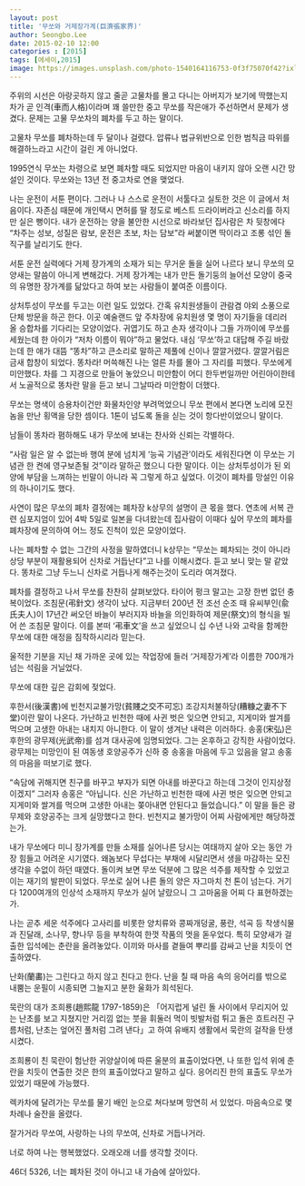 ```yaml
---
layout: post
title: '무쏘와 거제장가계(巨濟張家界)'
author: Seongbo.Lee
date: 2015-02-10 12:00
categories : [2015]
tags: [에세이,2015]
image: https://images.unsplash.com/photo-1540164116753-0f3f75070f42?ixlib=rb-1.2.1&ixid=eyJhcHBfaWQiOjEyMDd9&auto=format&fit=crop&w=940&q=70
---
```


주위의 시선은 아랑곳하지 않고 줄곧 고물차를 몰고 다니는 아버지가 보기에 딱했는지 차가 곧 인격(車而人格)이라며 꽤 쓸만한 중고 무쏘를 작은애가 주선하면서 문제가 생겼다. 문제는 고물 무쏘차의 폐차를 두고 하는 말이다.

고물차 무쏘를 폐차하는데 두 달이나 걸렸다. 압류나 법규위반으로 인한 범칙금 따위를 해결하느라고 시간이 걸린 게 아니었다.

1995연식 무쏘는 차령으로 보면 폐차할 때도 되었지만 마음이 내키지 않아 오랜 시간 망설인 것이다. 무쏘와는 13년 전 중고차로 연을 맺었다. 

나는 운전이 서툰 편이다. 그러나 나 스스로 운전이 서툴다고 실토한 것은 이 글에서 처음이다. 자존심 때문에 개인택시 면허를 딸 정도로 베스트 드라이버라고 신소리를 하지만 실은 뻥이다. 내가 운전하는 양을 불안한 시선으로 바라보던 집사람은 차 뒷창에다 “차주는 성보, 성질은 람보, 운전은 초보, 차는 담보”라 써붙이면 딱이라고 조롱 섞인 돌직구를 날리기도 한다. 

서툰 운전 실력에다 거제 장가계의 소재가 되는 무거운 돌을 실어 나르다 보니 무쏘의 모양새는 말씀이 아니게 변해갔다. 거제 장가계는 내가 만든 돌기둥의 늘어선 모양이 중국의 유명한 장가계를 닮았다고 하여 보는 사람들이 붙여준 이름이다.

상처투성이 무쏘를 두고는 이런 일도 있었다. 간혹 유치원생들이 관람겸 야외 소풍으로 단체 방문을 하곤 한다. 이곳 예술랜드 앞 주차장에 유치원생 몇 명이 자기들을 데리러 올 승합차를 기다리는 모양이었다. 귀엽기도 하고 손자 생각이나 그들 가까이에 무쏘를 세웠는데 한 아이가 “저차 이름이 뭐야”하고 물었다. 내심 ‘무쏘’하고 대답해 주길 바랐는데 한 애가 대뜸 “똥차”하고 큰소리로 말하곤 제풀에 신이나 깔깔거렸다. 깔깔거림은 금새 합창이 되었다. 똥차라! 머쓱해진 나는 얼른 차를 몰아 그 자리를 피했다. 무쏘에게 미안했다. 차를 그 지경으로 만들어 놓았으니 미안함이 어디 한두번일까만 어린아이한테서 노골적으로 똥차란 말을 듣고 보니 그날따라 미안함이 더했다.

무쏘는 명색이 승용차이건만 화물차인양 부려먹었으니 무쏘 편에서 본다면 노리에 모진 놈을 만난 횡액을 당한 셈이다. 1톤이 넘도록 돌을 싣는 것이 항다반이었으니 말이다.

남들이 똥차라 폄하해도 내가 무쏘에 보내는 찬사와 신뢰는 각별하다. 

“사람 일은 알 수 없는바 행여 분에 넘치게 ‘능곡 기념관’이라도 세워진다면 이 무쏘는 기념관 한 켠에 영구보존될 것”이라 말하곤 했으니 다한 말이다. 이는 상처투성이가 된 외양에 부담을 느껴하는 빈말이 아니라 꼭 그렇게 하고 싶었다. 이것이 폐차를 망설인 이유의 하나이기도 했다.

사연이 많은 무쏘의 폐차 결정에는 폐차장 k상무의 설명이 큰 몫을 했다. 연초에 서복 관련 심포지엄이 있어 4박 5일로 일본을 다녀왔는데 집사람이 이때다 싶어 무쏘의 폐차를 폐차장에 문의하여 어느 정도 진척이 있은 모양이었다.

나는 폐차할 수 없는 그간의 사정을 말하였더니 k상무는 “무쏘는 폐차되는 것이 아니라 상당 부분이 재활용되어 신차로 거듭난다”고 나를 이해시켰다. 듣고 보니 맞는 말 같았다. 똥차로 그냥 두느니 신차로 거듭나게 해주는것이 도리라 여겨졌다.

폐차를 결정하고 나서 무쏘를 찬찬히 살펴보았다. 타이어 펑크 말고는 고장 한번 없던 충복이었다. 조침문(弔針文) 생각이 났다. 지금부터 200년 전 조선 순조 때 유씨부인(兪氏夫人)이 17년간 써오던 바늘이 부러지자 바늘을 의인화하여 제문(祭文)의 형식을 빌어 쓴 조침문 말이다. 이를 본떠 ‘弔車文’을 쓰고 싶었으니 십 수년 나와 고락을 함께한 무쏘에 대한 애정을 짐작하시리라 믿는다.

울적한 기분을 지닌 채 가까운 곳에 있는 작업장에 들러 ‘거제장가계’라 이름한 700개가 넘는 석림을 거닐었다.

무쏘에 대한 깊은 감회에 젖었다.

후한서(後漢書)에 빈천지교불가망(貧賤之交不可忘) 조강지처불하당(糟糠之妻不下堂)이란 말이 나온다. 가난하고 빈천한 때에 사귄 벗은 잊으면 안되고, 지게미와 쌀겨를 먹으며 고생한 아내는 내치지 아니한다. 이 말이 생겨난 내력은 이러하다. 송홍(宋弘)은 후한의 광무제(光武帝)를 섬겨 대사공에 임명되었다. 그는 온후하고 강직한 사람이었다. 광무제는 미망인이 된 여동생 호양공주가 신하 중 송홍을 마음에 두고 있음을 알고 송홍의 마음을 떠보기로 했다.

“속담에 귀해지면 친구를 바꾸고 부자가 되면 아내를 바꾼다고 하는데 그것이 인지상정이겠지” 그러자 송홍은 “아닙니다. 신은 가난하고 빈천한 때에 사귄 벗은 잊으면 안되고 지게미와 쌀겨를 먹으며 고생한 아내는 쫒아내면 안된다고 들었습니다.” 이 말을 들은 광무제와 호양공주는 크게 실망했다고 한다. 빈천지교 불가망이 어찌 사람에게만 해당하겠는가.

내가 무쏘에다 미니 장가계를 만들 소재를 실어나른 당시는 여태까지 살아 오는 동안 가장 힘들고 어려운 시기였다. 왜놈보다 무섭다는 부채에 시달리면서 생을 마감하는 모진 생각을 수없이 하던 때였다. 돌이켜 보면 무쏘 덕분에 그 많은 석주를 제작할 수 있었고 이는 재기의 발판이 되었다. 무쏘로 실어 나른 돌의 양은 자그마치 천 톤이 넘는다. 거기다 1200여개의 인상석 소재까지 무쏘가 실어 날랐으니 그 고마움을 어찌 다 표현하겠는가.

나는 곧추 세운 석주에다 고사리를 비롯한 양치류와 콩짜개덩굴, 풍란, 석곡 등 착생식물과 진달래, 소나무, 향나무 등을 부착하여 한껏 작품의 멋을 돋우었다. 특히 모양새가 걸출한 입석에는 춘란을 올려놓았다. 이끼와 마사를 곁들여 뿌리를 감싸고 난을 치듯이 연출하였다.

난화(蘭畵)는 그린다고 하지 않고 친다고 한다. 난을 칠 때 마음 속의 응어리를 밖으로 내뿜는 운필이 시종되면 그늘지고 분한 울화가 희석된다.

묵란의 대가 조희룡(趙熙龍 1797-1859)은 「어지럽게 널린 돌 사이에서 무리지어 있는 난초를 보고 지쳤지만 거리낌 없는 붓을 휘둘러 먹이 빗발처럼 튀고 돌은 흐트러진 구름처럼, 난초는 엎어진 풀처럼 그려 낸다」고 하여 유배지 생활에서 묵란의 걸작을 탄생시켰다.

조희룡이 친 묵란이 험난한 귀양살이에 따른 울분의 표출이었다면, 나 또한 입석 위에 춘란을 치듯이 연출한 것은 한의 표출이었다고 말하고 싶다. 응어리진 한의 표출도 무쏘가 있었기 때문에 가능했다. 

렉카차에 달려가는 무쏘를 물기 배인 눈으로 쳐다보며 망연히 서 있었다. 마음속으로 몇 차례나 술잔을 올렸다.

잘가거라 무쏘여, 사랑하는 나의 무쏘여, 신차로 거듭나거라. 

너로 하여 나는 행복했었다. 오래오래 너를 생각할 것이다. 

46더 5326, 너는 폐차된 것이 아니고 내 가슴에 살아있다.




